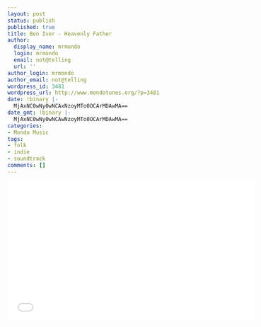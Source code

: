 ```yaml
---
layout: post
status: publish
published: true
title: Bon Iver - Heavenly Father
author:
  display_name: mrmondo
  login: mrmondo
  email: not@telling
  url: ''
author_login: mrmondo
author_email: not@telling
wordpress_id: 3481
wordpress_url: http://www.mondotunes.org/?p=3481
date: !binary |-
  MjAxNC0wNy0wNCAxNzoyMTo0OCArMDAwMA==
date_gmt: !binary |-
  MjAxNC0wNy0wNCAwNzoyMTo0OCArMDAwMA==
categories:
- Mondo Music
tags:
- folk
- indie
- soundtrack
comments: []
---
```

<iframe width="560" height="315" src="//www.youtube.com/embed/A2CbQpo-8CE" frameborder="0"> </iframe>
